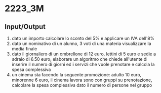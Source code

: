 # 2223_3M

## Input/Output
1. dato un importo calcolare lo sconto del 5% e applicare un IVA dell'8%
2. dato un nominativo di un alunno, 3 voti di una materia visualizzare la media finale
3. dato il giornaliero di un ombrellone di 12 euro, lettini di 5 euro e sedie a sdraio di 6.50 euro, elaborare un algoritmo che chiede all'utente di inserire il numero di giorni ed i servizi che vuole prenotare e calcola la spesa complessiva
4. un cinema sta facendo la seguente promozione: adulto 10 euro, minorenne 6 euro, il cinema lavora sono con gruppi su prenotazione, calcolare la spesa complessiva dato il numero di persone nel gruppo

